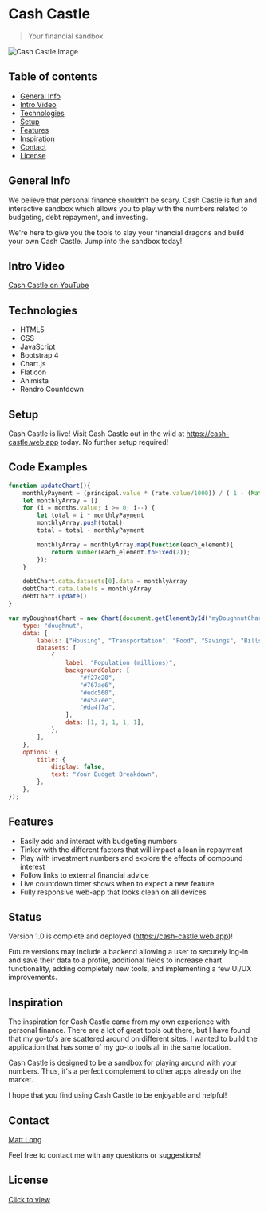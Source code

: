 # Cash Castle

> Your financial sandbox

![Cash Castle Image](https://i.imgur.com/IVzUlft.png)

## Table of contents

- [General Info](#general-info)
- [Intro Video](#intro-video)
- [Technologies](#technologies)
- [Setup](#setup)
- [Features](#features)
- [Inspiration](#inspiration)
- [Contact](#contact)
- [License](#license)

## General Info

We believe that personal finance shouldn't be scary. Cash Castle is fun and interactive sandbox which allows you to play with the numbers related to budgeting, debt repayment, and investing.

We're here to give you the tools to slay your financial dragons and build your own Cash Castle. Jump into the sandbox today!

## Intro Video

[Cash Castle on YouTube](https://www.youtube.com/watch?v=BGUNhfzaHNI)

## Technologies

- HTML5
- CSS
- JavaScript
- Bootstrap 4
- Chart.js
- Flaticon
- Animista
- Rendro Countdown

## Setup

Cash Castle is live! Visit Cash Castle out in the wild at https://cash-castle.web.app today. No further setup required!

## Code Examples

```javaScript
function updateChart(){
    monthlyPayment = (principal.value * (rate.value/1000)) / ( 1 - (Math.pow((1 + (rate.value/1000)), -months.value)))
    let monthlyArray = []
    for (i = months.value; i >= 0; i--) {
        let total = i * monthlyPayment
        monthlyArray.push(total)
        total = total - monthlyPayment

        monthlyArray = monthlyArray.map(function(each_element){
            return Number(each_element.toFixed(2));
        });
    }

    debtChart.data.datasets[0].data = monthlyArray
    debtChart.data.labels = monthlyArray
    debtChart.update()
}
```

```javascript
var myDoughnutChart = new Chart(document.getElementById("myDoughnutChart"), {
	type: "doughnut",
	data: {
		labels: ["Housing", "Transportation", "Food", "Savings", "Bills"],
		datasets: [
			{
				label: "Population (millions)",
				backgroundColor: [
					"#f27e20",
					"#767ae6",
					"#edc560",
					"#45a7ee",
					"#da4f7a",
				],
				data: [1, 1, 1, 1, 1],
			},
		],
	},
	options: {
		title: {
			display: false,
			text: "Your Budget Breakdown",
		},
	},
});
```

## Features

- Easily add and interact with budgeting numbers
- Tinker with the different factors that will impact a loan in repayment
- Play with investment numbers and explore the effects of compound interest
- Follow links to external financial advice
- Live countdown timer shows when to expect a new feature
- Fully responsive web-app that looks clean on all devices

## Status

Version 1.0 is complete and deployed (https://cash-castle.web.app)!

Future versions may include a backend allowing a user to securely log-in and save their data to a profile, additional fields to increase chart functionality, adding completely new tools, and implementing a few UI/UX improvements.

## Inspiration

The inspiration for Cash Castle came from my own experience with personal finance. There are a lot of great tools out there, but I have found that my go-to's are scattered around on different sites. I wanted to build the application that has some of my go-to tools all in the same location.

Cash Castle is designed to be a sandbox for playing around with your numbers. Thus, it's a perfect complement to other apps already on the market.

I hope that you find using Cash Castle to be enjoyable and helpful!

## Contact

[Matt Long](https://www.linkedin.com/in/mattlong34/)

Feel free to contact me with any questions or suggestions!

## License

[Click to view](https://github.com/MattLong34/cash-castle-frontend/blob/master/LICENSE.md)
